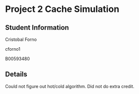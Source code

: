 # Project 2 Cache Simulation

## Student Information
Cristobal Forno

cforno1

B00593480

## Details

Could not figure out hot/cold algorithm.
Did not do extra credit.
